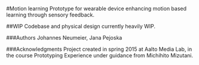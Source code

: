#Motion learning
Prototype for wearable device enhancing motion based learning through sensory feedback.

##WIP
Codebase and physical design currently heavily WIP.


###Authors
Johannes Neumeier, Jana Pejoska

###Acknowledgments
Project created in spring 2015 at Aalto Media Lab, in the course Prototyping Experience under guidance from Michihito Mizutani.